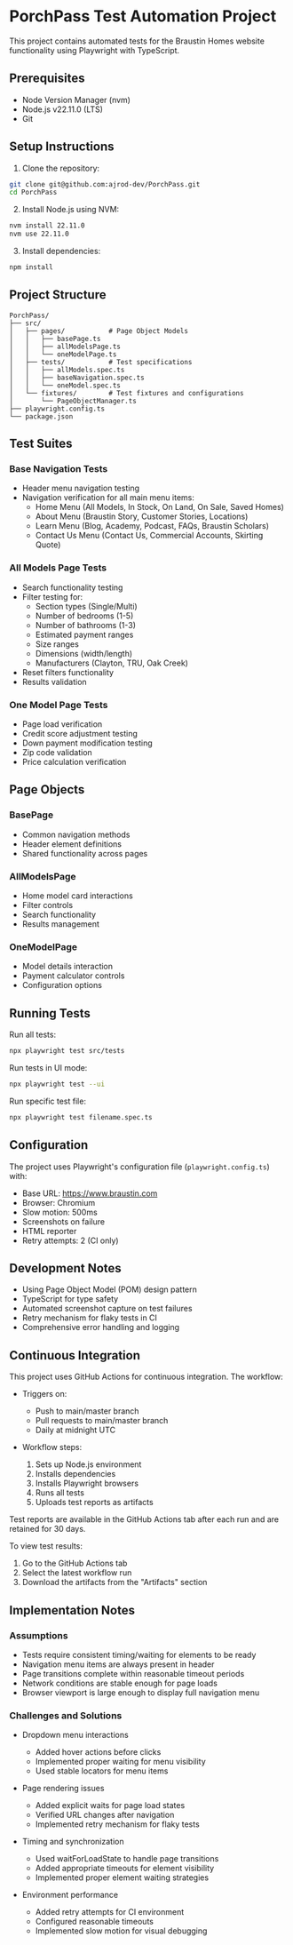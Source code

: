 # PorchPass Test Automation Project

This project contains automated tests for the Braustin Homes website functionality using Playwright with TypeScript.

## Prerequisites

- Node Version Manager (nvm)
- Node.js v22.11.0 (LTS)
- Git

## Setup Instructions

1. Clone the repository:
```bash
git clone git@github.com:ajrod-dev/PorchPass.git
cd PorchPass
```

2. Install Node.js using NVM:
```bash
nvm install 22.11.0
nvm use 22.11.0
```

3. Install dependencies:
```bash
npm install
```

## Project Structure

```
PorchPass/
├── src/
│   ├── pages/           # Page Object Models
│   │   ├── basePage.ts
│   │   ├── allModelsPage.ts
│   │   └── oneModelPage.ts
│   ├── tests/           # Test specifications
│   │   ├── allModels.spec.ts
│   │   ├── baseNavigation.spec.ts
│   │   └── oneModel.spec.ts
│   └── fixtures/        # Test fixtures and configurations
│       └── PageObjectManager.ts
├── playwright.config.ts
└── package.json
```

## Test Suites

### Base Navigation Tests
- Header menu navigation testing
- Navigation verification for all main menu items:
  - Home Menu (All Models, In Stock, On Land, On Sale, Saved Homes)
  - About Menu (Braustin Story, Customer Stories, Locations)
  - Learn Menu (Blog, Academy, Podcast, FAQs, Braustin Scholars)
  - Contact Us Menu (Contact Us, Commercial Accounts, Skirting Quote)

### All Models Page Tests
- Search functionality testing
- Filter testing for:
  - Section types (Single/Multi)
  - Number of bedrooms (1-5)
  - Number of bathrooms (1-3)
  - Estimated payment ranges
  - Size ranges
  - Dimensions (width/length)
  - Manufacturers (Clayton, TRU, Oak Creek)
- Reset filters functionality
- Results validation

### One Model Page Tests
- Page load verification
- Credit score adjustment testing
- Down payment modification testing
- Zip code validation
- Price calculation verification

## Page Objects

### BasePage
- Common navigation methods
- Header element definitions
- Shared functionality across pages

### AllModelsPage
- Home model card interactions
- Filter controls
- Search functionality
- Results management

### OneModelPage
- Model details interaction
- Payment calculator controls
- Configuration options

## Running Tests

Run all tests:
```bash
npx playwright test src/tests
```

Run tests in UI mode:
```bash
npx playwright test --ui
```

Run specific test file:
```bash
npx playwright test filename.spec.ts
```

## Configuration

The project uses Playwright's configuration file (`playwright.config.ts`) with:
- Base URL: https://www.braustin.com
- Browser: Chromium
- Slow motion: 500ms
- Screenshots on failure
- HTML reporter
- Retry attempts: 2 (CI only)

## Development Notes

- Using Page Object Model (POM) design pattern
- TypeScript for type safety
- Automated screenshot capture on test failures
- Retry mechanism for flaky tests in CI
- Comprehensive error handling and logging

## Continuous Integration

This project uses GitHub Actions for continuous integration. The workflow:

- Triggers on:
  - Push to main/master branch
  - Pull requests to main/master branch
  - Daily at midnight UTC

- Workflow steps:
  1. Sets up Node.js environment
  2. Installs dependencies
  3. Installs Playwright browsers
  4. Runs all tests
  5. Uploads test reports as artifacts

Test reports are available in the GitHub Actions tab after each run and are retained for 30 days.

To view test results:
1. Go to the GitHub Actions tab
2. Select the latest workflow run
3. Download the artifacts from the "Artifacts" section

## Implementation Notes

### Assumptions
- Tests require consistent timing/waiting for elements to be ready
- Navigation menu items are always present in header
- Page transitions complete within reasonable timeout periods
- Network conditions are stable enough for page loads
- Browser viewport is large enough to display full navigation menu

### Challenges and Solutions
- Dropdown menu interactions
  - Added hover actions before clicks
  - Implemented proper waiting for menu visibility
  - Used stable locators for menu items

- Page rendering issues
  - Added explicit waits for page load states
  - Verified URL changes after navigation
  - Implemented retry mechanism for flaky tests

- Timing and synchronization 
  - Used waitForLoadState to handle page transitions
  - Added appropriate timeouts for element visibility
  - Implemented proper element waiting strategies

- Environment performance
  - Added retry attempts for CI environment
  - Configured reasonable timeouts
  - Implemented slow motion for visual debugging
